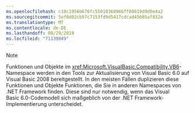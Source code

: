 ```yaml
---
ms.openlocfilehash: c10c1956b676fc5501036896bff80819d9d0e4a2
ms.sourcegitcommit: 5ef0d02cb57c7153fd9d5417cdcad45665af832e
ms.translationtype: MT
ms.contentlocale: de-DE
ms.lasthandoff: 08/29/2019
ms.locfileid: "71139849"
---
```

> [!NOTE]
>  Funktionen und Objekte im <xref:Microsoft.VisualBasic.Compatibility.VB6>-Namespace werden in den Tools zur Aktualisierung von Visual Basic 6.0 auf Visual Basic 2008 bereitgestellt. In den meisten Fällen duplizieren diese Funktionen und Objekte Funktionen, die Sie in anderen Namespaces von .NET Framework finden. Diese sind nur notwendig, wenn das Visual Basic 6.0-Codemodell sich maßgeblich von der .NET Framework-Implementierung unterscheidet.